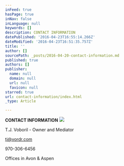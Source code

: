 ```yaml
---
inFeed: true
hasPage: true
inNav: false
inLanguage: null
keywords: []
description: CONTACT INFORMATION
datePublished: '2016-04-23T16:55:14.266Z'
dateModified: '2016-04-23T16:51:35.757Z'
title: ''
author: []
sourcePath: _posts/2016-04-20-contact-information.md
published: true
authors: []
publisher:
  name: null
  domain: null
  url: null
  favicon: null
starred: true
url: contact-information/index.html
_type: Article

---
```

**CONTACT INFORMATION**
![](https://the-grid-user-content.s3-us-west-2.amazonaws.com/b05787e1-ad93-4b19-8bcd-b51edd65eff8.jpg)

T.J. Voboril - Owner and Mediator

tj@vordr.com

970-306-6456

Offices in Avon & Aspen